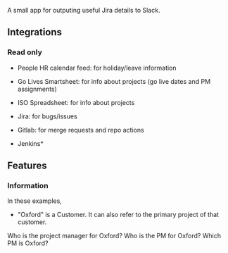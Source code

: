 
A small app for outputing useful Jira details to Slack.

Integrations
------------

### Read only
 - People HR calendar feed: for holiday/leave information
 - Go Lives Smartsheet: for info about projects (go live dates and PM assignments)
 - ISO Spreadsheet: for info about projects

 - Jira: for bugs/issues
 - Gitlab: for merge requests and repo actions
 - Jenkins*

Features
--------

### Information

In these examples,
 - "Oxford" is a Customer. It can also refer to the primary project of that customer.

Who is the project manager for Oxford?
Who is the PM for Oxford?
Which PM is Oxford?
